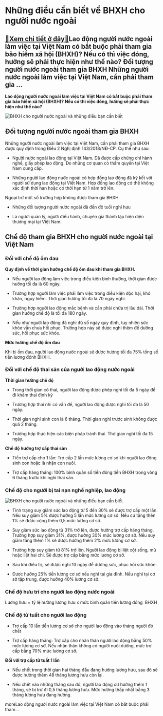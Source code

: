 Những điều cần biết về BHXH cho người nước ngoài
================================================

[:gift:Xem chi tiết ở đây:gift:](https://hddtvn.com/nhung-dieu-can-biet-ve-bhxh-cho-nguoi-nuoc-ngoai/)Lao động người nước ngoài làm việc tại Việt Nam có bắt buộc phải tham gia bảo hiểm xã hội (BHXH)? Nếu có thì việc đóng, hưởng sẽ phải thực hiện như thế nào? Đối tượng người nước ngoài tham gia BHXH Những người nước ngoài làm việc tại Việt Nam, cần phải tham gia …
-----------------------------------------------------------------------------------------------------------------------------------------------------------------------------------------------------------------------------------------------------------------------

**Lao động người nước ngoài làm việc tại Việt Nam có bắt buộc phải tham gia bảo hiểm xã hội (BHXH)? Nếu có thì việc đóng, hưởng sẽ phải thực hiện như thế nào?**


![BHXH cho người nước ngoài và những điều bạn cần biết](https://hddtvn.com/wp-content/uploads/2021/01/p3a_xmcd-scaled.jpg)


Đối tượng người nước ngoài tham gia BHXH
----------------------------------------


Những người nước ngoài làm việc tại Việt Nam, cần phải tham gia BHXH được quy định trong Điều 2 Nghị định 143/2018/NĐ-CP. Cụ thể như sau:




* Người nước ngoài lao động tại Việt Nam. Đã được cấp chứng chỉ hành nghề, giấy phép lao động. Do những cơ quan có thẩm quyền tại Việt Nam cung cấp.

* Những người lao động nước ngoài có hợp đồng lao động đã ký kết với người sử dụng lao động tại Việt Nam. Hợp đồng lao động có thể không xác định thời hạn hoặc có thời hạn từ 1 năm trở lên.



Ngoại trừ một số trường hợp không được tham gia BHXH




* Những đối tượng người nước ngoài đã đến độ tuổi nghỉ hưu

* Là người quản lý, người điều hành, chuyên gia thành lập hiện diện thương mại tại Việt Nam.



Chế độ tham gia BHXH cho người nước ngoài tại Việt Nam
------------------------------------------------------


### Đối với chế độ ốm đau


**Quy định về thời gian hưởng chế độ ốm đau khi tham gia BHXH.**




* Nếu người lao động làm việc trong điều kiện bình thường, thời gian được hưởng tối đa là 60 ngày.

* Trường hợp người làm việc phải làm việc trong điều kiện độc hại, khó khăn, nguy hiểm. Thời gian hưởng tối đa là 70 ngày nghỉ.

* Trường hợp người lao động mắc bệnh và cần phải chữa trị lâu dài. Thời gian hưởng chế độ là tối đa 180 ngày.

* Nếu như người lao động đã nghỉ đủ số ngày quy định, tuy nhiên sức khỏe vẫn chưa hồi phục. Trường hợp này sẽ được nghỉ thêm để dưỡng sức, hồi phục sức khỏe.



**Mức hưởng chế độ ốm đau**


Khi bị ốm đau, người lao động nước ngoài sẽ được hưởng tối đa 75% tổng số tiền lương đónh BHXH.


### Đối với chế độ thai sản của người lao động nước ngoài


**Thời gian hưởng chế độ**




* Trong thời gian có thai, người lao động được phép nghỉ tối đa 5 ngày để đi khám thai định kỳ

* Trường hợp thai nhi có vấn đề, người lao động được nghỉ tối đa là 50 ngày.

* Thời gian nghỉ sinh con là 6 tháng. Thời gian nghỉ trước sinh không được quá 2 tháng.

* Trường hợp thực hiện các biện pháp tránh thai. Thờ gian nghỉ tối đa 15 ngày.



**Chế độ hưởng trợ cấp thai sản**




* Tiền trợ cấp cho 1 lần: Trợ cấp 2 lần mức lương cơ sở khi người lao động sinh con hoặc là nhận con nuôi.

* Trợ cấp hàng tháng: 100% bình quân số tiền đóng tiền BHXH trong vòng 6 tháng trước khi nghỉ thai sản.



### Chế độ cho người bị tai nạn nghề nghiệp, lao động


![BHXH cho người nước ngoài và những điều bạn cần biết](https://hddtvn.com/wp-content/uploads/2021/01/20181113142117.033_Contract-negotiation.jpg)




* Tình trạng suy giảm sức lao động từ 5 đến 30% sẽ được trợ cấp một lần. Nếu suy giảm 5% được hưởng 5 lần mức lương cơ sở. Nếu cứ tăng thên 1% sẽ được cộng thêm 0,5 mức lương cơ sở.

* Suy giảm sức lao động từ 31% trở lên, được hưởng trợ cấp hàng tháng. Trường hợp suy giảm 31%, được hưởng 30% mức lương cơ sở. Nếu suy giảm tăng thêm 1% sẽ được hưởng thêm 2% mức lương cơ sở.

* Trường hợp suy giảm từ 81% trở lên. Người lao động bị liệt cột sống, mù hoặc liệt hai chi. Sẽ được trợ cấp bằng mức lương cơ sở.

* Sau khi điều trị, sẽ được nghỉ 10 ngày để dưỡng sức, phục hồi sức khỏe.

* Được hưởng 25% tiền lương cơ sở nếu nghỉ tại gia đình. Nếu nghỉ tại cơ sở tập trung, được hưởng 40% lương cơ sở.



### Chế độ hưu trí cho người lao động nước ngoài


Lương hưu = tỷ lệ hưởng lương hưu x mức bình quân tiền lương đóng  BHXH


### Chế độ tử tuất cho người lao động




* Trợ cấp 10 lần tiền lương cơ sở cho người lao động vào tháng người đó chết

* Trợ cấp hàng tháng: Trợ cấp cho nhân thân người lao động bằng 50% mức lương cơ sở. Nếu nhân thân không có người nuôi dưỡng, mức trợ cấp bằng 70% mức lương cơ sở.



**Đối với trợ cấp tử tuất 1 lần**




* Nếu chết trong thời gian hai tháng đầu đang hưởng lương hưu, sau đó sẽ được hưởng thêm 48 tháng lương hưu còn lại.

* Nếu chết vào những tháng sau đó, người lao động cứ hưởng thêm 1 tháng, sẽ bị trừ đi 0,5 tháng lương hưu. Mức hưởng thấp nhất bằng 3 tháng lương hưu đang hưởng.



moreLao động người nước ngoài làm việc tại Việt Nam có bắt buộc phải tham…

